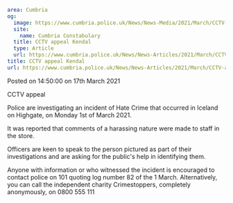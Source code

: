 ```yaml
area: Cumbria
og:
  image: https://www.cumbria.police.uk/News/News-Media/2021/March/CCTV-appealjpg.jpg
  site:
    name: Cumbria Constabulary
  title: CCTV appeal Kendal
  type: Article
  url: https://www.cumbria.police.uk/News/News-Articles/2021/March/CCTV-appeal-Kendal.aspx
title: CCTV appeal Kendal
url: https://www.cumbria.police.uk/News/News-Articles/2021/March/CCTV-appeal-Kendal.aspx
```

Posted on 14:50:00 on 17th March 2021

CCTV appeal

Police are investigating an incident of Hate Crime that occurred in Iceland on Highgate, on Monday 1st of March 2021.

It was reported that comments of a harassing nature were made to staff in the store.

Officers are keen to speak to the person pictured as part of their investigations and are asking for the public's help in identifying them.

Anyone with information or who witnessed the incident is encouraged to contact police on 101 quoting log number 82 of the 1 March. Alternatively, you can call the independent charity Crimestoppers, completely anonymously, on 0800 555 111
